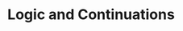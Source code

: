 ---
title: Logic and Continuations
url: http://jozefg.bitbucket.org/posts/2013-09-12-five-things-I-hate.html
authors:
- Danny Gratzer
type: article
tags:
- Cont monad
- higher-rank types
- logic programming
doHaskell-type: blog post
dohaskell-year: 2013
---